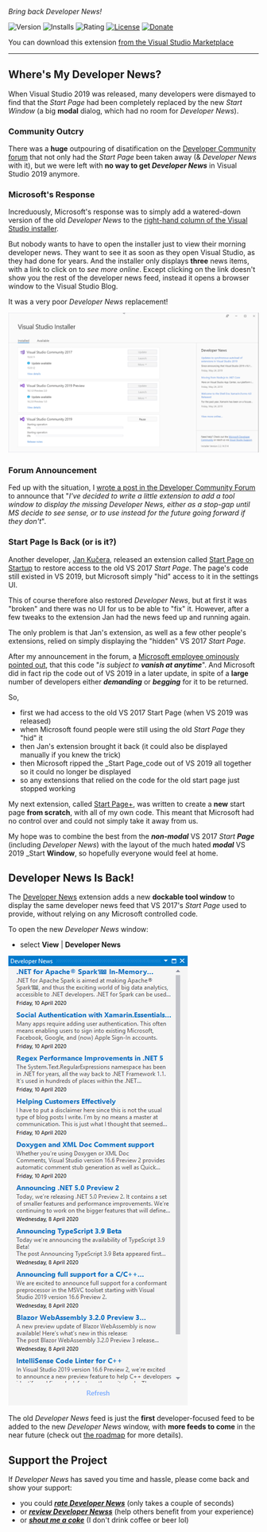 ﻿*Bring back Developer News!*

![Version][version-badge-url]
![Installs][installs-badge-url]
![Rating][rating-badge-url]
[![License][license-badge]](https://github.com/luminous-software/developer-news/blob/master/LICENSE)
[![Donate][paypal-badge]](https://www.paypal.me/yannduran/5)

[version-badge-url]: http://vsmarketplacebadge.apphb.com/version-short/YannDuran.DeveloperNews.svg?label=version&colorB=7E57C2&style=flat-square
[installs-badge-url]: http://vsmarketplacebadge.apphb.com/installs-short/YannDuran.DeveloperNews.svg?colorB=7E57C2&style=flat-square
[rating-badge-url]: http://vsmarketplacebadge.apphb.com/rating-short/YannDuran.DeveloperNews.svg?colorB=7E57C2&style=flat-square
[license-badge]: https://img.shields.io/badge/license-MIT-7E57C2.svg?style=flat-square
[license-url]: https://github.com/luminous-software/developer-news/blob/master/LICENSE
[paypal-badge]: https://img.shields.io/badge/donate-paypal-green.svg?style=flat-square
[paypal-url]: https://www.paypal.me/yannduran/10

You can download this extension [from the Visual Studio Marketplace][marketplace-url]

[marketplace-url]: https://marketplace.visualstudio.com/items?itemName=YannDuran.DeveloperNews

---

## Where's My Developer News?

When Visual Studio 2019 was released, many developers were dismayed to find that the _Start Page_ had been completely
replaced by the new _Start Window_ (a big **modal** dialog, which had no room for _Developer News_).

### Community Outcry

There was a **huge** outpouring of disatification on the [Developer Community forum][developer-community-forum-url] that
not only had the _Start Page_ been taken away (& _Developer News_ with it), but we were left with **no way to get _Developer News_**
in Visual Studio 2019 anymore.

[developer-community-forum-url]: https://developercommunity.visualstudio.com/idea/399833/bring-back-the-developer-news-on-startup.html

### Microsoft's Response

Increduously, Microsoft's response was to simply add a watered-down version of the old *Developer News* to the
[right-hand column of the Visual Studio installer][microsoft-announcement-url].

But nobody wants to have to open the installer just to view their morning developer news.
They want to see it as soon as they open Visual Studio, as they had done for years. And the installer only displays **three** news items,
with a link to click on to _see more online_. Except clicking on the link doesn't show you the rest of the developer news feed, 
instead it opens a browser window to the Visual Studio Blog.

It was a very poor _Developer News_ replacement!

![VS Installer](assets/images/installer.png)

[microsoft-announcement-url]: https://developercommunity.visualstudio.com/comments/469066/view.html

### Forum Announcement

Fed up with the situation, I [wrote a post in the Developer Community Forum][my-announcement-url] to announce that
"_I've decided to write a little extension to add a tool window to display the missing Developer News,
either as a stop-gap until MS decide to see sense, or to use instead for the future going forward if they don't_".

[my-announcement-url]: https://developercommunity.visualstudio.com/comments/513534/view.html

### Start Page Is Back (or is it?)

Another developer, [Jan Kučera][jan-kučera-url], released an extension called  [Start Page on Startup][start-page-on-startup-url]
to restore access to the old VS 2017 _Start Page_. The page's code still existed in VS 2019,
but Microsoft simply "hid" access to it in the settings UI.

This of course therefore also restored _Developer News_, but at first it was "broken" and there was no UI for us to be able to "fix" it.
However, after a few tweaks to the extension Jan had the news feed up and running again.

The only problem is that Jan's extension, as well as a few other people's extensions, 
relied on simply displaying the "hidden" VS 2017 _Start Page_.

After my announcement in the forum, a [Microsoft employee ominously pointed out][microsoft-employee-url],
that this code "_is subject to **vanish at anytime**_".
And Microsoft did in fact rip the code out of VS 2019 in a later update, 
in spite of a **large** number of developers either **_demanding_** or **_begging_** for it to be returned. 

So,

  - first we had access to the old VS 2017 Start Page (when VS 2019 was released)
  - when Microsoft found people were still using the old _Start Page_ they "hid" it
  - then Jan's extension brought it back (it could also be displayed manually if you knew the trick)
  - then Microsoft ripped the _Start Page_code out of VS 2019 all together so it could no longer be displayed
  - so any extensions that relied on the code for the old start page just stopped working

My next extension, called [Start Page+][start-page-plus-url], was written to create a **new** start page **from scratch**,
with all of my own code. This meant that Microsoft had no control over and could not simply take it away from us.

My hope was to combine the best from the **_non-modal_** VS 2017 _Start **Page**_ (including _Developer News_)
with the layout of the much hated **_modal_** VS 2019 _Start **Window**, so hopefully everyone would feel at home.

[start-page-plus-url]: https://luminous-software.solutions/start-page-plus
[jan-kučera-url]: https://developercommunity.visualstudio.com/users/863/047cb52a-d0ac-4677-9337-118da1c525e4.html
[start-page-on-startup-url]: https://marketplace.visualstudio.com/items?itemName=JanKucera.StartPageOnStartup
[microsoft-employee-url]: https://developercommunity.visualstudio.com/comments/513807/view.html

## Developer News Is Back!

The [Developer News][developer-news-url] extension adds a new **dockable tool window** to display the same developer news feed
that VS 2017's _Start Page_ used to provide, without relying on any Microsoft controlled code.

To open the new _Developer News_ window:

- select **View** | **Developer News**

![Dev News](assets/images/dev-news.png)

The old _Developer News_ feed is just the **first** developer-focused feed to be added to the new _Developer News_ window,
with **more feeds to come** in the near future (check out [the roadmap][roadmap-url] for more details).

[developer-news-url]: https://marketplace.visualstudio.com/items?itemName=YannDuran.DeveloperNews
[roadmap-url]: https://luminous-software.solutions/developer-news/roadmap

## Support the Project

If *Developer News* has saved you time and hassle, please come back and show your support:

- you could [***rate *Developer News****][rate-or-review-url] (only takes a couple of seconds)
- or [***review *Developer Newss****][rate-or-review-url] (help others benefit from your experience)
- or [***shout me a coke***](https://www.paypal.me/yannduran/5) (I don't drink coffee or beer lol)

[rate-or-review-url]: https://marketplace.visualstudio.com/items?itemName=YannDuran.DeveloperNews#review-details
[qna-url]: https://marketplace.visualstudio.com/items?itemName=YannDuran.DeveloperNews#qna
[suggestions-url]: https://marketplace.visualstudio.com/items?itemName=YannDuran.DeveloperNews#qna
